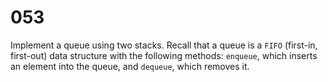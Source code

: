 [_metadata_:number]:-      "53"
[_metadata_:difficulty]:-  "Medium"
[_metadata_:asker]:-       "Apple"
[_metadata_:tags]:-        "queue stack"

# 053

Implement a queue using two stacks. Recall that a queue is a `FIFO` (first-in, first-out) data structure with the following methods: `enqueue`, which inserts an element into the queue, and `dequeue`, which removes it.
